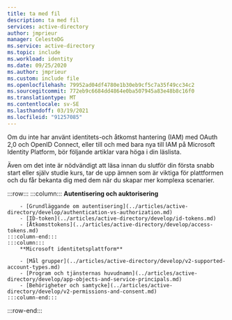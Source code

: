 ```yaml
---
title: ta med fil
description: ta med fil
services: active-directory
author: jmprieur
manager: CelesteDG
ms.service: active-directory
ms.topic: include
ms.workload: identity
ms.date: 09/25/2020
ms.author: jmprieur
ms.custom: include file
ms.openlocfilehash: 79952ad04df4780e1b30eb9cf5c7a35f49cc34c2
ms.sourcegitcommit: 772eb9c6684dd4864e0ba507945a83e48b8c16f0
ms.translationtype: MT
ms.contentlocale: sv-SE
ms.lasthandoff: 03/19/2021
ms.locfileid: "91257085"
---
```

Om du inte har använt identitets-och åtkomst hantering (IAM) med OAuth 2,0 och OpenID Connect, eller till och med bara nya till IAM på Microsoft Identity Platform, bör följande artiklar vara höga i din läslista.

Även om det inte är nödvändigt att läsa innan du slutför din första snabb start eller själv studie kurs, tar de upp ämnen som är viktiga för plattformen och du får bekanta dig med dem när du skapar mer komplexa scenarier.

:::row:::
    :::column:::
        **Autentisering och auktorisering**

        - [Grundläggande om autentisering](../articles/active-directory/develop/authentication-vs-authorization.md)
        - [ID-token](../articles/active-directory/develop/id-tokens.md)
        - [Åtkomsttokens](../articles/active-directory/develop/access-tokens.md)
    :::column-end:::
    :::column:::
        **Microsoft identitetsplattform**

        - [Mål grupper](../articles/active-directory/develop/v2-supported-account-types.md)
        - [Program och tjänsternas huvudnamn](../articles/active-directory/develop/app-objects-and-service-principals.md)
        - [Behörigheter och samtycke](../articles/active-directory/develop/v2-permissions-and-consent.md)
    :::column-end:::
:::row-end:::
